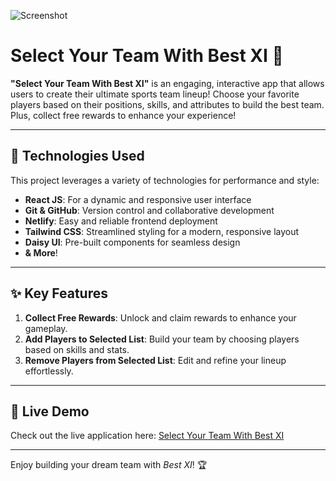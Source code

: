 ![Screenshot](https://i.ibb.co.com/0RbDMdQ4/Screenshot-60.png)


# Select Your Team With Best XI 🏏

**"Select Your Team With Best XI"** is an engaging, interactive app that allows users to create their ultimate sports team lineup! Choose your favorite players based on their positions, skills, and attributes to build the best team. Plus, collect free rewards to enhance your experience!

---

## 🚀 Technologies Used

This project leverages a variety of technologies for performance and style:

-   **React JS**: For a dynamic and responsive user interface
-   **Git & GitHub**: Version control and collaborative development
-   **Netlify**: Easy and reliable frontend deployment
-   **Tailwind CSS**: Streamlined styling for a modern, responsive layout
-   **Daisy UI**: Pre-built components for seamless design
-   **& More**!

---

## ✨ Key Features

1. **Collect Free Rewards**: Unlock and claim rewards to enhance your gameplay.
2. **Add Players to Selected List**: Build your team by choosing players based on skills and stats.
3. **Remove Players from Selected List**: Edit and refine your lineup effortlessly.

---

## 🔗 Live Demo

Check out the live application here: [Select Your Team With Best XI](https://select-xi.netlify.app/)

---

Enjoy building your dream team with _Best XI_! 🏆
